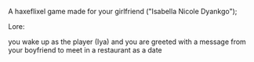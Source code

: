A haxeflixel game made for your girlfriend ("Isabella Nicole Dyankgo");

Lore:

you wake up as the player (Iya) and you are greeted with a message from your boyfriend to meet in a restaurant as a date

